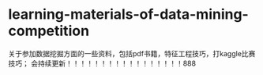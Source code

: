 # learning-materials-of-data-mining-competition
关于参加数据挖掘方面的一些资料，包括pdf书籍，特征工程技巧，打kaggle比赛技巧；
会持续更新！！！！！！！！！！！！！！！！！888
